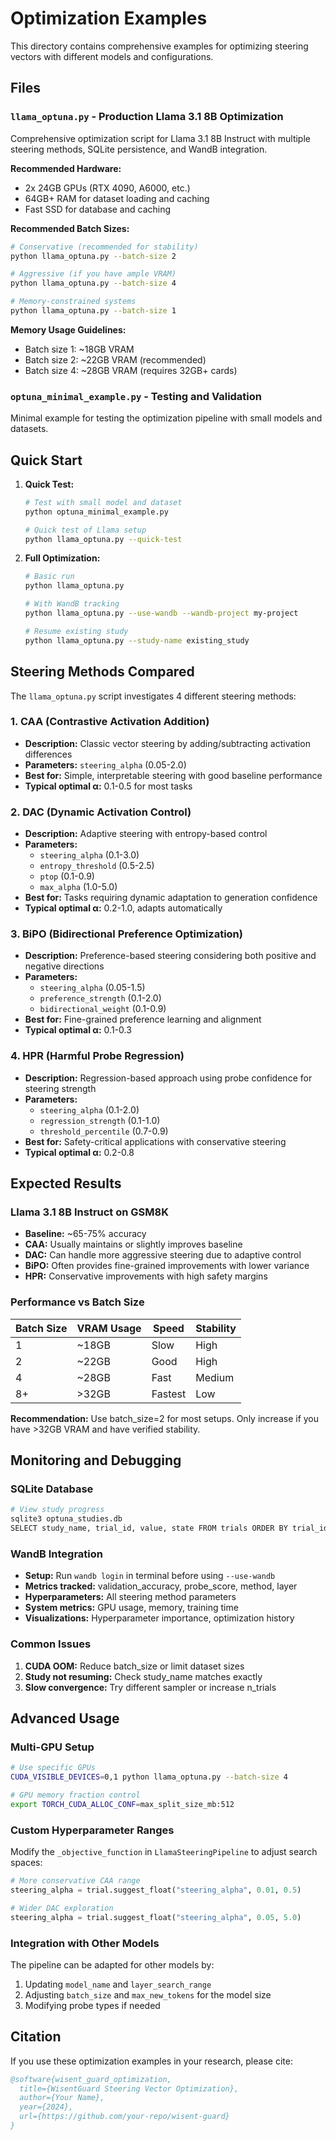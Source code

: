 # Optimization Examples

This directory contains comprehensive examples for optimizing steering vectors with different models and configurations.

## Files

### `llama_optuna.py` - Production Llama 3.1 8B Optimization
Comprehensive optimization script for Llama 3.1 8B Instruct with multiple steering methods, SQLite persistence, and WandB integration.

**Recommended Hardware:**
- 2x 24GB GPUs (RTX 4090, A6000, etc.)
- 64GB+ RAM for dataset loading and caching
- Fast SSD for database and caching

**Recommended Batch Sizes:**
```bash
# Conservative (recommended for stability)
python llama_optuna.py --batch-size 2

# Aggressive (if you have ample VRAM)
python llama_optuna.py --batch-size 4

# Memory-constrained systems
python llama_optuna.py --batch-size 1
```

**Memory Usage Guidelines:**
- Batch size 1: ~18GB VRAM
- Batch size 2: ~22GB VRAM (recommended)
- Batch size 4: ~28GB VRAM (requires 32GB+ cards)

### `optuna_minimal_example.py` - Testing and Validation
Minimal example for testing the optimization pipeline with small models and datasets.

## Quick Start

1. **Quick Test:**
   ```bash
   # Test with small model and dataset
   python optuna_minimal_example.py
   
   # Quick test of Llama setup
   python llama_optuna.py --quick-test
   ```

2. **Full Optimization:**
   ```bash
   # Basic run
   python llama_optuna.py
   
   # With WandB tracking
   python llama_optuna.py --use-wandb --wandb-project my-project
   
   # Resume existing study
   python llama_optuna.py --study-name existing_study
   ```

## Steering Methods Compared

The `llama_optuna.py` script investigates 4 different steering methods:

### 1. CAA (Contrastive Activation Addition)
- **Description:** Classic vector steering by adding/subtracting activation differences
- **Parameters:** `steering_alpha` (0.05-2.0)
- **Best for:** Simple, interpretable steering with good baseline performance
- **Typical optimal α:** 0.1-0.5 for most tasks

### 2. DAC (Dynamic Activation Control)
- **Description:** Adaptive steering with entropy-based control
- **Parameters:** 
  - `steering_alpha` (0.1-3.0)
  - `entropy_threshold` (0.5-2.5)
  - `ptop` (0.1-0.9)
  - `max_alpha` (1.0-5.0)
- **Best for:** Tasks requiring dynamic adaptation to generation confidence
- **Typical optimal α:** 0.2-1.0, adapts automatically

### 3. BiPO (Bidirectional Preference Optimization)
- **Description:** Preference-based steering considering both positive and negative directions
- **Parameters:**
  - `steering_alpha` (0.05-1.5)
  - `preference_strength` (0.1-2.0)
  - `bidirectional_weight` (0.1-0.9)
- **Best for:** Fine-grained preference learning and alignment
- **Typical optimal α:** 0.1-0.3

### 4. HPR (Harmful Probe Regression)
- **Description:** Regression-based approach using probe confidence for steering strength
- **Parameters:**
  - `steering_alpha` (0.1-2.0)
  - `regression_strength` (0.1-1.0)
  - `threshold_percentile` (0.7-0.9)
- **Best for:** Safety-critical applications with conservative steering
- **Typical optimal α:** 0.2-0.8

## Expected Results

### Llama 3.1 8B Instruct on GSM8K
- **Baseline:** ~65-75% accuracy
- **CAA:** Usually maintains or slightly improves baseline
- **DAC:** Can handle more aggressive steering due to adaptive control
- **BiPO:** Often provides fine-grained improvements with lower variance
- **HPR:** Conservative improvements with high safety margins

### Performance vs Batch Size
| Batch Size | VRAM Usage | Speed | Stability |
|------------|------------|-------|-----------|
| 1          | ~18GB      | Slow  | High      |
| 2          | ~22GB      | Good  | High      |
| 4          | ~28GB      | Fast  | Medium    |
| 8+         | >32GB      | Fastest | Low     |

**Recommendation:** Use batch_size=2 for most setups. Only increase if you have >32GB VRAM and have verified stability.

## Monitoring and Debugging

### SQLite Database
```bash
# View study progress
sqlite3 optuna_studies.db
SELECT study_name, trial_id, value, state FROM trials ORDER BY trial_id DESC LIMIT 10;
```

### WandB Integration
- **Setup:** Run `wandb login` in terminal before using `--use-wandb`
- **Metrics tracked:** validation_accuracy, probe_score, method, layer
- **Hyperparameters:** All steering method parameters
- **System metrics:** GPU usage, memory, training time
- **Visualizations:** Hyperparameter importance, optimization history

### Common Issues

1. **CUDA OOM:** Reduce batch_size or limit dataset sizes
2. **Study not resuming:** Check study_name matches exactly
3. **Slow convergence:** Try different sampler or increase n_trials

## Advanced Usage

### Multi-GPU Setup
```bash
# Use specific GPUs
CUDA_VISIBLE_DEVICES=0,1 python llama_optuna.py --batch-size 4

# GPU memory fraction control
export TORCH_CUDA_ALLOC_CONF=max_split_size_mb:512
```

### Custom Hyperparameter Ranges
Modify the `_objective_function` in `LlamaSteeringPipeline` to adjust search spaces:

```python
# More conservative CAA range
steering_alpha = trial.suggest_float("steering_alpha", 0.01, 0.5)

# Wider DAC exploration
steering_alpha = trial.suggest_float("steering_alpha", 0.05, 5.0)
```

### Integration with Other Models
The pipeline can be adapted for other models by:
1. Updating `model_name` and `layer_search_range`
2. Adjusting `batch_size` and `max_new_tokens` for the model size
3. Modifying probe types if needed

## Citation

If you use these optimization examples in your research, please cite:

```bibtex
@software{wisent_guard_optimization,
  title={WisentGuard Steering Vector Optimization},
  author={Your Name},
  year={2024},
  url={https://github.com/your-repo/wisent-guard}
}
```